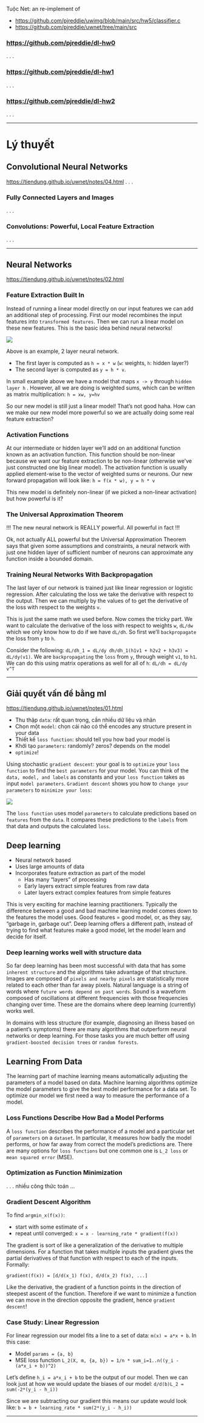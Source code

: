 Tuộc Net: an re-implement of
 * https://github.com/pjreddie/uwimg/blob/main/src/hw5/classifier.c
 * https://github.com/pjreddie/uwnet/tree/main/src


### https://github.com/pjreddie/dl-hw0
. . .


### https://github.com/pjreddie/dl-hw1
. . .


### https://github.com/pjreddie/dl-hw2
. . .


- - -


# Lý thuyết

## Convolutional Neural Networks
https://tiendung.github.io/uwnet/notes/04.html
. . .

### Fully Connected Layers and Images
. . .

### Convolutions: Powerful, Local Feature Extraction
. . .


- - -


## Neural Networks
https://tiendung.github.io/uwnet/notes/02.html


### Feature Extraction Built In

Instead of running a linear model directly on our input features we can add an additional step of processing. First our model recombines the input features  into `transformed features`. Then we can run a linear model on these new features. This is the basic idea behind neural networks!

![](file/nn_features.png)

Above is an example, 2 layer neural network.
* The first layer is computed as `h = x * w` (`w`: weights, `h`: hidden layer?)
* The second layer is computed as `y = h * v`.

In small example above we have a model that maps `x -> y` through `hidden layer h` . However, all we are doing is weighted sums, which can be written as matrix multiplication: `h = xw, y=hv`

So our new model is still just a linear model! That’s not good haha. How can we make our new model more powerful so we are actually doing some real feature extraction?

### Activation Functions

At our intermediate or hidden layer we’ll add on an additional function  known as an activation function. This function should be non-linear because we want our feature extraction to be non-linear (otherwise we’ve just constructed one big linear model). The activation function is usually applied element-wise to the vector of weighted sums or neurons. Our new forward propagation will look like: `h = f(x * w), y = h * v`

This new model is definitely non-linear (if we picked a non-linear activation) but how powerful is it?

### The Universal Approximation Theorem

!!! The new neural network is REALLY powerful. All powerful in fact !!!

Ok, not actually ALL powerful but the Universal Approximation Theorem says that given some assumptions and constraints, a neural network with just one hidden layer of sufficient number of neurons can approximate any function inside a bounded domain.

### Training Neural Networks With Backpropagation

The last layer of our network is trained just like linear regression or logistic regression. After calculating the loss we take the derivative with respect to the output. Then we can multiply by the values of  to get the derivative of the loss with respect to the weights `v`.

This is just the same math we used before. Now comes the tricky part. We want to calculate the derivative of the loss with respect to weights `w`, `dL/dw` which we only know how to do if we have `dL/dh`. So first we’ll `backpropagate` the loss from `y` to `h`.

Consider the following: `dL/dh_1 = dL/dy dh/dh_1(h1v1 + h2v2 + h3v3) = dL/dy(v1)`. We are `backpropagating` the `loss` from `y`, through weight `v1`, to `h1`. We can do this using matrix operations as well for all of `h`: `dL/dh = dL/dy v^T`


- - -


## Giải quyết vấn đề bằng ml
https://tiendung.github.io/uwnet/notes/01.html

* Thu thập `data`: rất quan trọng, cần nhiều dữ liệu và nhãn
* Chọn một `model`: chọn cái nào có thể encodes any structure present in your data
* Thiết kế `loss function`: should tell you how bad your model is
* Khởi tạo `parameters`: randomly? zeros? depends on the model
* `optimize`!

Using stochastic `gradient descent`: your goal is to `optimize` your `loss function` to find the `best parameters` for your model. You can think of the `data, model, and labels` as constants and your `loss function` takes as input `model parameters`. `Gradient descent` shows you how to `change your parameters` to `minimize your loss`:

![](file/ml.png)

The `loss function` uses model `parameters` to calculate predictions based on `features` from the `data`. It compares these predictions to the `labels` from that data and outputs the calculated `loss`.


## Deep learning

* Neural network based
* Uses large amounts of data
* Incorporates feature extraction as part of the model
	* Has many “layers” of processing
	* Early layers extract simple features from raw data
	* Later layers extract complex features from simple features

This is very exciting for machine learning practitioners. Typically the difference between a good and bad machine learning model comes down to the features the model uses. Good features = good model, or, as they say, “garbage in, garbage out”. Deep learning offers a different path, instead of trying to find what features make a good model, let the model learn and decide for itself.

### Deep learning works well with structure data

So far deep learning has been most successful with data that has some `inherent structure` and the algorithms take advantage of that structure. Images are composed of `pixels and nearby pixels` are statistically more related to each other than far away pixels. Natural language is a string of words where `future words depend on past words`. Sound is a waveform composed of oscillations at different frequencies with those frequencies changing over time. These are the domains where deep learning (currently) works well.

In domains with less structure (for example, diagnosing an illness based on a patient’s symptoms) there are many algorithms that outperform neural networks or deep learning. For those tasks you are much better off using `gradient-boosted decision trees` or `random forests`.


## Learning From Data

The learning part of machine learning means automatically adjusting the parameters of a model based on data. Machine learning algorithms optimize the model parameters to give the best model performance for a data set. To optimize our model we first need a way to measure the performance of a model.


### Loss Functions Describe How Bad a Model Performs

A `loss function` describes the performance of a model and a particular set of `parameters` on a `dataset`. In particular, it measures how badly the model performs, or how far away from correct the model’s predictions are. There are many options for `loss functions` but one common one is `L_2 loss` or `mean squared error` (MSE).

### Optimization as Function Minimization

. . . nhiều công thức toán ...


### Gradient Descent Algorithm

To find `argmin_x(f(x))`:
* start with some estimate of `x`
* repeat until converged: `x = x - learning_rate * gradient(f(x))`

The gradient is sort of like a generalization of the derivative to multiple dimensions. For a function that takes multiple inputs the gradient gives the partial derivatives of that function with respect to each of the inputs. Formally:

`gradient(f(x)) = [d/d(x_1) f(x), d/d(x_2) f(x), ...]`

Like the derivative, the gradient of a function points in the direction of steepest ascent of the function. Therefore if we want to minimize a function we can move in the direction opposite the gradient, hence `gradient descent`!


### Case Study: Linear Regression

For linear regression our model fits a line to a set of data: `m(x)	= a*x + b`. In this case:
* Model `params = {a, b}`
* MSE loss function `L_2(X, m, {a, b}) = 1/n * sum_i=1..n((y_i - (a*x_i + b))^2)`

Let’s define `h_i = a*x_i + b` to be the output of our model. Then we can look just at how we would update the biases of our model: `d/d(b)L_2 = sum(-2*(y_i - h_i))`

Since we are subtracting our gradient this means our update would look like:
`b = b + learning_rate * sum(2*(y_i - h_i))`

- - -

